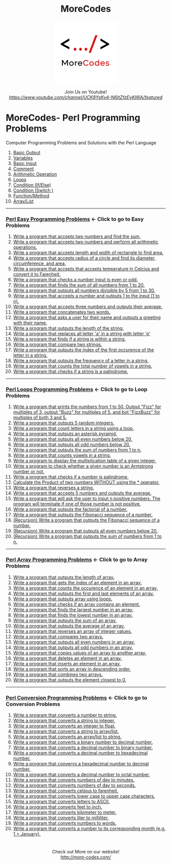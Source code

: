 <h1 align="center">MoreCodes</h1>
<p align="center"> 
  <img src="/morecodescir.png"/>
</p>

<p align="center">
Join Us on Youtube! <br/>  
<i><u>https://www.youtube.com/channel/UCK8YsKv4-N6ItZfzEyKlI6A/featured</u></i>
</p>

#

# MoreCodes- Perl Programming Problems
Computer Programming Problems and Solutions with the Perl Language

1. <a href="https://github.com/ArjunAranetaCodes/MoreCodes-Perl/blob/master/Basics1.pl" target="_blank">Basic Output</a>
2. <a href="https://github.com/ArjunAranetaCodes/MoreCodes-Perl/blob/master/Basics2.pl" target="_blank">Variables</a>
3. <a href="https://github.com/ArjunAranetaCodes/MoreCodes-Perl/blob/master/Basics3.pl" target="_blank">Basic Input</a>
4. <a href="https://github.com/ArjunAranetaCodes/MoreCodes-Perl/blob/master/Basics4.pl" target="_blank">Comment</a>
5. <a href="https://github.com/ArjunAranetaCodes/MoreCodes-Perl/blob/master/Basics5.pl" target="_blank">Arithmetic Operation</a>
6. <a href="https://github.com/ArjunAranetaCodes/MoreCodes-Perl/blob/master/Basics6.pl" target="_blank">Loops</a>
7. <a href="https://github.com/ArjunAranetaCodes/MoreCodes-Perl/blob/master/Basics7.pl" target="_blank">Condition (If/Else)</a>
8. <a href="https://github.com/ArjunAranetaCodes/MoreCodes-Perl/blob/master/Basics8.pl" target="_blank">Condition (Switch )</a>
9. <a href="https://github.com/ArjunAranetaCodes/MoreCodes-Perl/blob/master/Basics9.pl" target="_blank">Function/Method</a>
10. <a href="https://github.com/ArjunAranetaCodes/MoreCodes-Perl/blob/master/Basics10.pl" target="_blank">Array/List</a>

- - - -
### [Perl Easy Programming Problems](Easy%20Problems/) <- Click to go to Easy Problems

1. <a href="https://github.com/ArjunAranetaCodes/MoreCodes-Perl/blob/master/Easy%20Problems/problem1.pl" target="_blank">Write a program that accepts two numbers and find the sum.</a>
2. <a href="https://github.com/ArjunAranetaCodes/MoreCodes-Perl/blob/master/Easy%20Problems/problem2.pl" target="_blank">Write a program that accepts two numbers and perform all arithmetic operations.</a>
3. <a href="https://github.com/ArjunAranetaCodes/MoreCodes-Perl/blob/master/Easy%20Problems/problem3.pl" target="_blank">Write a program that accepts length and width of rectangle to find area.</a>
4. <a href="https://github.com/ArjunAranetaCodes/MoreCodes-Perl/blob/master/Easy%20Problems/problem4.pl" target="_blank">Write a program that accepts radius of a circle and find its diameter, circumference, and area.</a>
5. <a href="https://github.com/ArjunAranetaCodes/MoreCodes-Perl/blob/master/Easy%20Problems/problem5.pl" target="_blank">Write a program that accepts that accepts temperature in Celcius and convert it to Farenheit.</a>
6. <a href="https://github.com/ArjunAranetaCodes/MoreCodes-Perl/blob/master/Easy%20Problems/problem6.pl" target="_blank">Write a program that checks a number input is even or odd.</a>
7. <a href="https://github.com/ArjunAranetaCodes/MoreCodes-Perl/blob/master/Easy%20Problems/problem7.pl" target="_blank">Write a program that finds the sum of all numbers from 1 to 20.</a>
8. <a href="https://github.com/ArjunAranetaCodes/MoreCodes-Perl/blob/master/Easy%20Problems/problem8.pl" target="_blank">Write a program that outputs all numbers divisible by 5 from 1 to 30.</a>
9. <a href="https://github.com/ArjunAranetaCodes/MoreCodes-Perl/blob/master/Easy%20Problems/problem9.pl" target="_blank">Write a program that accepts a number and outputs 1 to the input (1 to n).</a>
10. <a href="https://github.com/ArjunAranetaCodes/MoreCodes-Perl/blob/master/Easy%20Problems/problem10.pl" target="_blank">Write a program that accepts three numbers and outputs their average.</a>
11. <a href="https://github.com/ArjunAranetaCodes/MoreCodes-Perl/blob/master/Easy%20Problems/problem11.pl" target="_blank">Write a program that concatenates two words.</a>
12. <a href="https://github.com/ArjunAranetaCodes/MoreCodes-Perl/blob/master/Easy%20Problems/problem12.pl" target="_blank">Write a program that asks a user for their name and outputs a greeting with their name.</a>
13. <a href="https://github.com/ArjunAranetaCodes/MoreCodes-Perl/blob/master/Easy%20Problems/problem13.pl" target="_blank">Write a program that outputs the length of the string.</a>
14. <a href="https://github.com/ArjunAranetaCodes/MoreCodes-Perl/blob/master/Easy%20Problems/problem14.pl" target="_blank">Write a program that replaces all letter 'a' in a string with letter 'e'</a>
15. <a href="https://github.com/ArjunAranetaCodes/MoreCodes-Perl/blob/master/Easy%20Problems/problem15.pl" target="_blank">Write a program that finds if a string is within a string.</a>
16. <a href="https://github.com/ArjunAranetaCodes/MoreCodes-Perl/blob/master/Easy%20Problems/problem16.pl" target="_blank">Write a program that compare two strings.</a>
17. <a href="https://github.com/ArjunAranetaCodes/MoreCodes-Perl/blob/master/Easy%20Problems/problem17.pl" target="_blank">Write a program that outputs the index of the first occurence of the letter in a string.</a>
18. <a href="https://github.com/ArjunAranetaCodes/MoreCodes-Perl/blob/master/Easy%20Problems/problem18.pl" target="_blank">Write a program that outputs the frequency of a letter in a string.</a>
19. <a href="https://github.com/ArjunAranetaCodes/MoreCodes-Perl/blob/master/Easy%20Problems/problem19.pl" target="_blank">Write a program that counts the total number of vowels in a string.</a>
20. <a href="https://github.com/ArjunAranetaCodes/MoreCodes-Perl/blob/master/Easy%20Problems/problem20.pl" target="_blank">Write a program that checks if a string is a palindrome.</a>

- - - -
### [Perl Loops Programming Problems](Loops/) <- Click to go to Loop Problems

1. <a href="https://github.com/ArjunAranetaCodes/MoreCodes-Perl/blob/master/Loops/problem1.pl" target="_blank">Write a program that prints the numbers from 1 to 50. Output "Fizz" for multiples of 3, output "Buzz" for multiples of 5, and bot "FizzBuzz" for multiples of both 3 and 5.</a>
2. <a href="https://github.com/ArjunAranetaCodes/MoreCodes-Perl/blob/master/Loops/problem2.pl" target="_blank">Write a program that outputs 5 random integers.</a>
3. <a href="https://github.com/ArjunAranetaCodes/MoreCodes-Perl/blob/master/Loops/problem3.pl" target="_blank">Write a program that count letters in a string using a loop.</a>
4. <a href="https://github.com/ArjunAranetaCodes/MoreCodes-Perl/blob/master/Loops/problem4.pl" target="_blank">Write a program that outputs an asterisk pyramid.</a>
5. <a href="https://github.com/ArjunAranetaCodes/MoreCodes-Perl/blob/master/Loops/problem5.pl" target="_blank">Write a program that outputs all even numbers below 20.</a>
6. <a href="https://github.com/ArjunAranetaCodes/MoreCodes-Perl/blob/master/Loops/problem6.pl" target="_blank">Write a program that outputs all odd numbers below 20.</a>
7. <a href="https://github.com/ArjunAranetaCodes/MoreCodes-Perl/blob/master/Loops/problem7.pl" target="_blank">Write a program that outputs the sum of numbers from 1 to n.</a>
8. <a href="https://github.com/ArjunAranetaCodes/MoreCodes-Perl/blob/master/Loops/problem8.pl" target="_blank">Write a program that counts vowels in a string.</a>
9. <a href="https://github.com/ArjunAranetaCodes/MoreCodes-Perl/blob/master/Loops/problem9.pl" target="_blank">Write a program to display the multiplication table of a given integer.</a>
10. <a href="https://github.com/ArjunAranetaCodes/MoreCodes-Perl/blob/master/Loops/problem10.pl" target="_blank">Write a program to check whether a given number is an Armstrong number or not.</a>
11. <a href="https://github.com/ArjunAranetaCodes/MoreCodes-Perl/blob/master/Loops/problem11.pl" target="_blank">Write a program that checks if a number is palindrome.</a>
12. <a href="https://github.com/ArjunAranetaCodes/MoreCodes-Perl/blob/master/Loops/problem12.pl" target="_blank">Calculate the Product of two numbers WITHOUT using the * operator.</a>
13. <a href="https://github.com/ArjunAranetaCodes/MoreCodes-Perl/blob/master/Loops/problem13.pl" target="_blank">Write a program that reverses a string.</a>
14. <a href="https://github.com/ArjunAranetaCodes/MoreCodes-Perl/blob/master/Loops/problem14.pl" target="_blank">Write a program that accepts 5 numbers and outputs the average.</a>
15. <a href="https://github.com/ArjunAranetaCodes/MoreCodes-Perl/blob/master/Loops/problem15.pl" target="_blank">Write a program that will ask the user to input n positive numbers. The program will terminate if one of those number is not positive.</a>
16. <a href="https://github.com/ArjunAranetaCodes/MoreCodes-Perl/blob/master/Loops/problem16.pl" target="_blank">Write a program that outputs the factorial of a number.</a>
17. <a href="https://github.com/ArjunAranetaCodes/MoreCodes-Perl/blob/master/Loops/problem17.pl" target="_blank">Write a program that outputs the Fibonacci sequence of a number.</a>
18. <a href="https://github.com/ArjunAranetaCodes/MoreCodes-Perl/blob/master/Loops/problem18.pl" target="_blank">(Recursion) Write a program that outputs the Fibonacci sequence of a number.</a>
19. <a href="https://github.com/ArjunAranetaCodes/MoreCodes-Perl/blob/master/Loops/problem19.pl" target="_blank">(Recursion) Write a program that outputs all even numbers below 20.</a>
20. <a href="https://github.com/ArjunAranetaCodes/MoreCodes-Perl/blob/master/Loops/problem20.pl" target="_blank">(Recursion) Write a program that outputs the sum of numbers from 1 to n.</a>

- - - -
### [Perl Array Programming Problems](Arrays/) <- Click to go to Array Problems

1. <a href="https://github.com/ArjunAranetaCodes/MoreCodes-Perl/blob/master/Arrays/problem1.pl" target="_blank">Write a program that outputs the length of array.</a>
2. <a href="https://github.com/ArjunAranetaCodes/MoreCodes-Perl/blob/master/Arrays/problem2.pl" target="_blank">Write a program that gets the index of an element in an array.</a>
3. <a href="https://github.com/ArjunAranetaCodes/MoreCodes-Perl/blob/master/Arrays/problem3.pl" target="_blank">Write a program that counts the occurence of an element in an array.</a>
4. <a href="https://github.com/ArjunAranetaCodes/MoreCodes-Perl/blob/master/Arrays/problem4.pl" target="_blank">Write a program that outputs the first and last elements of an array.</a>
5. <a href="https://github.com/ArjunAranetaCodes/MoreCodes-Perl/blob/master/Arrays/problem5.pl" target="_blank">Write a program that outputs array using loops.</a>
6. <a href="https://github.com/ArjunAranetaCodes/MoreCodes-Perl/blob/master/Arrays/problem6.pl" target="_blank">Write a program that checks if an array contains an element.</a>
7. <a href="https://github.com/ArjunAranetaCodes/MoreCodes-Perl/blob/master/Arrays/problem7.pl" target="_blank">Write a program that finds the largest number in an array.</a>
8. <a href="https://github.com/ArjunAranetaCodes/MoreCodes-Perl/blob/master/Arrays/problem8.pl" target="_blank">Write a program that finds the lowest number in an array.</a>
9. <a href="https://github.com/ArjunAranetaCodes/MoreCodes-Perl/blob/master/Arrays/problem9.pl" target="_blank">Write a program that outputs the sum of an array.</a>
10. <a href="https://github.com/ArjunAranetaCodes/MoreCodes-Perl/blob/master/Arrays/problem10.pl" target="_blank">Write a program that outputs the average of an array.</a>
11. <a href="https://github.com/ArjunAranetaCodes/MoreCodes-Perl/blob/master/Arrays/problem11.pl" target="_blank">Write a program that reverses an array of integer values.</a>
12. <a href="https://github.com/ArjunAranetaCodes/MoreCodes-Perl/blob/master/Arrays/problem12.pl" target="_blank">Write a program that compares two arrays.</a>
13. <a href="https://github.com/ArjunAranetaCodes/MoreCodes-Perl/blob/master/Arrays/problem13.pl" target="_blank">Write a program that outputs all even numbers in an array.</a>
14. <a href="https://github.com/ArjunAranetaCodes/MoreCodes-Perl/blob/master/Arrays/problem14.pl" target="_blank">Write a program that outputs all odd numbers in an array.</a>
15. <a href="https://github.com/ArjunAranetaCodes/MoreCodes-Perl/blob/master/Arrays/problem15.pl" target="_blank">Write a program that copies values of an array to another array.</a>
16. <a href="https://github.com/ArjunAranetaCodes/MoreCodes-Perl/blob/master/Arrays/problem16.pl" target="_blank">Write a program that deletes an element in an array.</a>
17. <a href="https://github.com/ArjunAranetaCodes/MoreCodes-Perl/blob/master/Arrays/problem17.pl" target="_blank">Write a program that inserts an element in an array.</a>
18. <a href="https://github.com/ArjunAranetaCodes/MoreCodes-Perl/blob/master/Arrays/problem18.pl" target="_blank">Write a program that sorts an array in descending order.</a>
19. <a href="https://github.com/ArjunAranetaCodes/MoreCodes-Perl/blob/master/Arrays/problem19.pl" target="_blank">Write a program that combines two arrays.</a>
20. <a href="https://github.com/ArjunAranetaCodes/MoreCodes-Perl/blob/master/Arrays/problem20.pl" target="_blank">Write a program that outputs the element closest to 0.</a>

- - - - 
###  [Perl Conversion Programming Problems](Conversions/) <- Click to go to Conversion Problems

1. <a href="https://github.com/ArjunAranetaCodes/MoreCodes-Perl/blob/master/Conversions/problem1.pl" target="_blank">Write a program that converts a number to string.</a>
2. <a href="https://github.com/ArjunAranetaCodes/MoreCodes-Perl/blob/master/Conversions/problem2.pl" target="_blank">Write a program that converts a string to integer.</a>
3. <a href="https://github.com/ArjunAranetaCodes/MoreCodes-Perl/blob/master/Conversions/problem3.pl" target="_blank">Write a program that converts an integer to float.</a>
4. <a href="https://github.com/ArjunAranetaCodes/MoreCodes-Perl/blob/master/Conversions/problem4.pl" target="_blank">Write a program that converts a string to array/list.</a>
5. <a href="https://github.com/ArjunAranetaCodes/MoreCodes-Perl/blob/master/Conversions/problem5.pl" target="_blank">Write a program that converts an array/list to string.</a>
6. <a href="https://github.com/ArjunAranetaCodes/MoreCodes-Perl/blob/master/Conversions/problem6.pl" target="_blank">Write a program that converts a binary number to decimal number.</a>
7. <a href="https://github.com/ArjunAranetaCodes/MoreCodes-Perl/blob/master/Conversions/problem7.pl" target="_blank">Write a program that converts a decimal number to binary number.</a>
8. <a href="https://github.com/ArjunAranetaCodes/MoreCodes-Perl/blob/master/Conversions/problem8.pl" target="_blank">Write a program that converts a decimal number to hexadecimal number.</a>
9. <a href="https://github.com/ArjunAranetaCodes/MoreCodes-Perl/blob/master/Conversions/problem9.pl" target="_blank">Write a program that converys a hexadecimal number to decimal number.</a>
10. <a href="https://github.com/ArjunAranetaCodes/MoreCodes-Perl/blob/master/Conversions/problem10.pl" target="_blank">Write a program that converts a decimal number to octal number.</a>
11. <a href="https://github.com/ArjunAranetaCodes/MoreCodes-Perl/blob/master/Conversions/problem11.pl" target="_blank">Write a program that converts numbers of day to minutes.</a>
12. <a href="https://github.com/ArjunAranetaCodes/MoreCodes-Perl/blob/master/Conversions/problem12.pl" target="_blank">Write a program that converts numbers of day to seconds.</a>
13. <a href="https://github.com/ArjunAranetaCodes/MoreCodes-Perl/blob/master/Conversions/problem13.pl" target="_blank">Write a program that converts celsius to farenheit.</a>
14. <a href="https://github.com/ArjunAranetaCodes/MoreCodes-Perl/blob/master/Conversions/problem14.pl" target="_blank">Write a program that converts lower case to upper case characters.</a>
15. <a href="https://github.com/ArjunAranetaCodes/MoreCodes-Perl/blob/master/Conversions/problem15.pl" target="_blank">Write a program that converts letters to ASCII.</a>
16. <a href="https://github.com/ArjunAranetaCodes/MoreCodes-Perl/blob/master/Conversions/problem16.pl" target="_blank">Write a program that converts feet to inch.</a>
17. <a href="https://github.com/ArjunAranetaCodes/MoreCodes-Perl/blob/master/Conversions/problem17.pl" target="_blank">Write a program that converts kilometer to meter.</a>
18. <a href="https://github.com/ArjunAranetaCodes/MoreCodes-Perl/blob/master/Conversions/problem18.pl" target="_blank">Write a program that converts liter to milliliter.</a>
19. <a href="https://github.com/ArjunAranetaCodes/MoreCodes-Perl/blob/master/Conversions/problem19.pl" target="_blank">Write a program that converts numbers to words.</a>
20. <a href="https://github.com/ArjunAranetaCodes/MoreCodes-Perl/blob/master/Conversions/problem20.pl" target="_blank">Write a program that converts a number to its corresponding month (e.g. 1 = January).</a>

#

<p align="center">
Check out More on our website! <br/>
<i><u>http://more-codes.com/</u></i>
</p>
